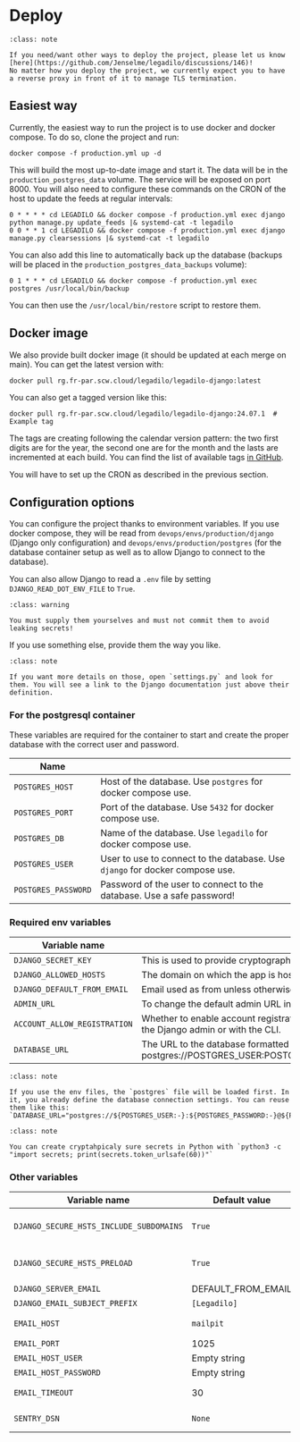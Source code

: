 # Deploy

```{admonition} Your feedback is welcomed
:class: note

If you need/want other ways to deploy the project, please let us know [here](https://github.com/Jenselme/legadilo/discussions/146)!
No matter how you deploy the project, we currently expect you to have a reverse proxy in front of it to manage TLS termination.
```

## Easiest way

Currently, the easiest way to run the project is to use docker and docker compose. To do so, clone the project and run:

    docker compose -f production.yml up -d

This will build the most up-to-date image and start it.
The data will be in the `production_postgres_data` volume.
The service will be exposed on port 8000.
You will also need to configure these commands on the CRON of the host to update the feeds at regular intervals:

```
0 * * * * cd LEGADILO && docker compose -f production.yml exec django python manage.py update_feeds |& systemd-cat -t legadilo
0 0 * * 1 cd LEGADILO && docker compose -f production.yml exec django manage.py clearsessions |& systemd-cat -t legadilo
```

You can also add this line to automatically back up the database (backups will be placed in the `production_postgres_data_backups` volume):

```
0 1 * * * cd LEGADILO && docker compose -f production.yml exec postgres /usr/local/bin/backup
```

You can then use the `/usr/local/bin/restore` script to restore them.

## Docker image

We also provide built docker image (it should be updated at each merge on main). You can get the latest version with:

    docker pull rg.fr-par.scw.cloud/legadilo/legadilo-django:latest

You can also get a tagged version like this:

    docker pull rg.fr-par.scw.cloud/legadilo/legadilo-django:24.07.1  # Example tag

The tags are creating following the calendar version pattern: the two first digits are for the year, the second one are for the month and the lasts are incremented at each build. You can find the list of available tags [in GitHub](https://github.com/Jenselme/legadilo/tags).

You will have to set up the CRON as described in the previous section.

## Configuration options

You can configure the project thanks to environment variables.
If you use docker compose, they will be read from `devops/envs/production/django` (Django only configuration) and `devops/envs/production/postgres` (for the database container setup as well as to allow Django to connect to the database).

You can also allow Django to read a `.env` file by setting `DJANGO_READ_DOT_ENV_FILE` to `True`.

```{admonition} These file are not tracked by git
:class: warning

You must supply them yourselves and must not commit them to avoid leaking secrets!
```

If you use something else, provide them the way you like.

```{admonition} More details
:class: note

If you want more details on those, open `settings.py` and look for them. You will see a link to the Django documentation just above their definition.
```

### For the postgresql container

These variables are required for the container to start and create the proper database with the correct user and password.

| Name                |                                                                              |
|---------------------|------------------------------------------------------------------------------|
| `POSTGRES_HOST`     | Host of the database. Use `postgres` for docker compose use.                 |
| `POSTGRES_PORT`     | Port of the database. Use `5432` for docker compose use.                     |
| `POSTGRES_DB`       | Name of the database. Use `legadilo` for docker compose use.                 |
| `POSTGRES_USER`     | User to use to connect to the database. Use `django` for docker compose use. |
| `POSTGRES_PASSWORD` | Password of the user to connect to the database. Use a safe password!        |


### Required env variables

| Variable name                | Description                                                                                                                                       |
|------------------------------|---------------------------------------------------------------------------------------------------------------------------------------------------|
| `DJANGO_SECRET_KEY`          | This is used to provide cryptographic signing, should be set to a unique, unpredictable value.                                                    |
| `DJANGO_ALLOWED_HOSTS`       | The domain on which the app is hosted and from which traffic is allowed.                                                                          |
| `DJANGO_DEFAULT_FROM_EMAIL`  | Email used as from unless otherwise specified.                                                                                                    |
| `ADMIN_URL`                  | To change the default admin URL in production for security reason. Will default to `/admin/` in dev.                                              |
| `ACCOUNT_ALLOW_REGISTRATION` | Whether to enable account registration on the instance or not. If disabled, you will have to create the user in the Django admin or with the CLI. |
| `DATABASE_URL`               | The URL to the database formatted like this: postgres://POSTGRES_USER:POSTGRES_PASSWORD@POSTGRES_HOST:POSTGRES_PORT/POSTGRES_DB                   |

```{admonition} DATABASE_URL
:class: note

If you use the env files, the `postgres` file will be loaded first. In it, you already define the database connection settings. You can reuse them like this:
`DATABASE_URL="postgres://${POSTGRES_USER:-}:${POSTGRES_PASSWORD:-}@${POSTGRES_HOST:-}:${POSTGRES_PORT:-}/${POSTGRES_DB:-}"`
```


```{admonition} Creating secrets
:class: note

You can create cryptahpicaly sure secrets in Python with `python3 -c "import secrets; print(secrets.token_urlsafe(60))"`
```

### Other variables

| Variable name                           | Default value      | Description                                                                            |
|-----------------------------------------|--------------------|----------------------------------------------------------------------------------------|
| `DJANGO_SECURE_HSTS_INCLUDE_SUBDOMAINS` | `True`             | See https://docs.djangoproject.com/en/dev/ref/settings/#secure-hsts-include-subdomains |
| `DJANGO_SECURE_HSTS_PRELOAD`            | `True`             | See https://docs.djangoproject.com/en/dev/ref/settings/#secure-hsts-preload            |
| `DJANGO_SERVER_EMAIL`                   | DEFAULT_FROM_EMAIL | The email address that error messages come from.                                       |
| `DJANGO_EMAIL_SUBJECT_PREFIX`           | `[Legadilo]`       | Each email will be prefixed by this.                                                   |
| `EMAIL_HOST`                            | `mailpit`          | On which host to connect to send an email. Leave the default to not send in production |
| `EMAIL_PORT`                            | 1025               | On which port to connect to send an email.                                             |
| `EMAIL_HOST_USER`                       | Empty string       | Username to use for the SMTP server defined in `EMAIL_HOST`                            |
| `EMAIL_HOST_PASSWORD`                   | Empty string       | The password associated with the above username                                        |
| `EMAIL_TIMEOUT`                         | 30                 | Max time to wait for when trying to send an email before failing.                      |
| `SENTRY_DSN`                            | `None`             | To enable error monitoring with Sentry (leave empty to leave it deactivated).          |

